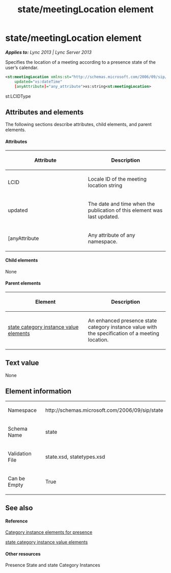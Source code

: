 ﻿---
title: state/meetingLocation element
TOCTitle: state/meetingLocation element
ms:assetid: 0a8abf70-90e4-46a7-a879-6e606606190e
ms:mtpsurl: https://msdn.microsoft.com/en-us/library/Dn438968(v=office.15)
ms:contentKeyID: 57094013
ms.date: 07/24/2014
mtps_version: v=office.15
dev_langs:
- xml
---

# state/meetingLocation element


_**Applies to:** Lync 2013 | Lync Server 2013_

Specifies the location of a meeting according to a presence state of the user’s calendar.

``` xml
<st:meetingLocation xmlns:st="http://schemas.microsoft.com/2006/09/sip/state"     LCID="xs:unsignedInt"
    updated="xs:dateTime"
    [anyAttribute]="any_attribute">xs:string<st:meetingLocation>
```

st:LCIDType

## Attributes and elements

The following sections describe attributes, child elements, and parent elements.

#### Attributes

<table>
<colgroup>
<col style="width: 50%" />
<col style="width: 50%" />
</colgroup>
<thead>
<tr class="header">
<th><p>Attribute</p></th>
<th><p>Description</p></th>
</tr>
</thead>
<tbody>
<tr class="odd">
<td><p>LCID</p></td>
<td><p>Locale ID of the meeting location string</p></td>
</tr>
<tr class="even">
<td><p>updated</p></td>
<td><p>The date and time when the publication of this element was last updated.</p></td>
</tr>
<tr class="odd">
<td><p>[anyAttribute</p></td>
<td><p>Any attribute of any namespace.</p></td>
</tr>
</tbody>
</table>


#### Child elements

None

#### Parent elements

<table>
<colgroup>
<col style="width: 50%" />
<col style="width: 50%" />
</colgroup>
<thead>
<tr class="header">
<th><p>Element</p></th>
<th><p>Description</p></th>
</tr>
</thead>
<tbody>
<tr class="odd">
<td><p><a href="state-category-instance-value-elements.md">state category instance value elements</a></p></td>
<td><p>An enhanced presence state category instance value with the specification of a meeting location.</p></td>
</tr>
</tbody>
</table>


## Text value

None

## Element information

<table>
<colgroup>
<col style="width: 50%" />
<col style="width: 50%" />
</colgroup>
<tbody>
<tr class="odd">
<td><p>Namespace</p></td>
<td><p>http://schemas.microsoft.com/2006/09/sip/state</p></td>
</tr>
<tr class="even">
<td><p>Schema Name</p></td>
<td><p>state</p></td>
</tr>
<tr class="odd">
<td><p>Validation File</p></td>
<td><p>state.xsd, statetypes.xsd</p></td>
</tr>
<tr class="even">
<td><p>Can be Empty</p></td>
<td><p>True</p></td>
</tr>
</tbody>
</table>


## See also

#### Reference

[Category instance elements for presence](category-instance-elements-for-presence.md)

[state category instance value elements](state-category-instance-value-elements.md)

#### Other resources

Presence State and state Category Instances

